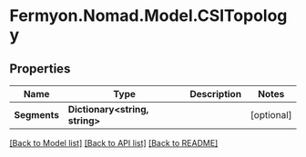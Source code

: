 # Fermyon.Nomad.Model.CSITopology

## Properties

Name | Type | Description | Notes
------------ | ------------- | ------------- | -------------
**Segments** | **Dictionary&lt;string, string&gt;** |  | [optional] 

[[Back to Model list]](../README.md#documentation-for-models) [[Back to API list]](../README.md#documentation-for-api-endpoints) [[Back to README]](../README.md)

